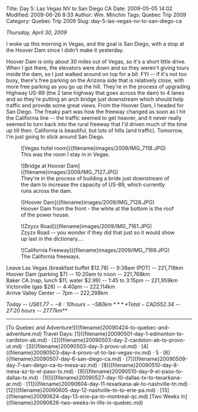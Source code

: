 Title: Day 5: Las Vegas NV to San Diego CA
Date: 2009-05-05 14:02
Modified: 2009-06-26 8:33
Author: Wm. Minchin
Tags: Quebec Trip 2009
Category: Quebec Trip 2009
Slug: day-5-las-vegas-nv-to-san-diego-ca

*Thursday, April 30, 2009*

I woke up this morning in Vegas, and the goal is San Diego, with a stop
at the Hoover Dam since I didn't make it yesterday.

Hoover Dam is only about 30 miles out of Vegas, so it's a short little
drive. When I got there, the elevators were down and so they weren't
giving tours inside the dam, so I just walked around on top for a bit.
FYI -- if it's not too busy, there's free parking on the Arizona side
that is relatively close, with more free parking as you go up the hill.
They're in the process of upgrading Highway US-89 (the 2 lane highway
that goes across the dam) to 4 lanes and so they're putting an arch
bridge just downstream which should help traffic and provide some great
views. From the Hoover Dam, I headed for San Diego. The freaky part was
how the freeway changed as soon as I hit the California line -- the
traffic seemed to get heavier, and it never really seemed to turn back
into the rural freeway that I'd driven much of the time up till then.
California is beautiful, but lots of hills (and traffic). Tomorrow, I'm
just going to stick around San Diego.

<figure markdown=1>
![Vegas hotel room]({filename}images/2009/IMG_7118.JPG)
<figcaption markdown=1>
This
was the room I stay in in Vegas.
</figcaption>
</figure>

<figure markdown=1>
![Bridge at Hoover Dam]({filename}images/2009/IMG_7127.JPG)
<figcaption markdown=1>
They're
in the process of building a bride just downstream of the dam to
increase the capacity of US-89, which currently runs across the dam.
</figcaption>
</figure>

<figure markdown=1>
![Hoover Dam]({filename}images/2009/IMG_7128.JPG)
<figcaption markdown=1>
Hoover
Dam from the front - the white at the bottom is the roof of the power
house.
</figcaption>
</figure>

<figure markdown=1>
![Zzyzx Road]({filename}images/2009/IMG_7161.JPG)
<figcaption markdown=1>
Zzyzx
Road -- you wonder if they did that just so it would show up last in the
dictionary....
</figcaption>
</figure>

<figure markdown=1>
![California Freeway]({filename}images/2009/IMG_7169.JPG)
<figcaption markdown=1>
The California freeways.
</figcaption>
</figure>

Leave Las Vegas (breakfast buffet $12.78) -- 9:38am (PDT) -- 221,718km  
Hoover Dam (parking $7) -- 10:20am to noon -- 221,768km  
Baker CA (nap, lunch $11, water $2.99) -- 1:45 to 3:15pm -- 221,959km  
Victorville (gas $28) -- 4:40pm -- 222,114km  
Arrive Valley Center -- 7pm -- 222,298km

*Today -- US$61.77 -- 6:10 hours -- 580km*  
***Total - CAD$552.34 -- 27:20 hours -- 2777km***

---

<div class="text-center" markdown=1>
[To Quebec and Adventure!]({filename}20090424-to-quebec-and-adventure.md)  
Travel Days:
[1]({filename}20090501-day-1-edmonton-to-cardston-ab.md) ·
[2]({filename}20090503-day-2-cardston-ab-to-provo-ut.md) ·
[3]({filename}20090503-day-3-provo-ut.md) ·
[4]({filename}20090503-day-4-provo-ut-to-las-vegas-nv.md) ·
5 · 
[6]({filename}20090507-day-6-san-diego-ca.md) ·
[7]({filename}20090509-day-7-san-deigo-ca-to-mesa-az.md) ·
[8]({filename}20090510-day-8-mesa-az-to-el-paso-tx.md) ·
[9]({filename}20090510-day-9-el-paso-to-dallas-tx.md) ·
[10]({filename}20090527-day-10-dallas-tx-to-texarkana-ar.md) ·
[11]({filename}20090604-day-11-texarkana-ak-to-nashville-tn.md) ·
[12]({filename}20090605-day-12-nashville-tn-to-erie-pa.md) ·
[13]({filename}20090624-day-13-erie-pa-to-montreal-qc.md)  
[Two Weeks
In]({filename}20090626-two-weeks-in-life-in-quebec.md)
</div>
